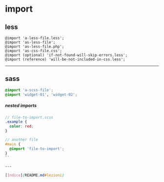 # import

## less

```less
@import 'a-less-file.less';
@import 'as-less-file';
@import 'as-less-file.php';
@import 'as-css-file.css';
@import (optional) 'if-not-found-will-skip-errors.less';
@import (reference) 'will-be-not-included-in-css.less';
```

----

## sass

```scss
@import 'a-scss-file';
@import 'widget-01', 'widget-02';
```

##### nested imports

```scss
// file-to-import.scss
.example {
  color: red;
}

// another file
#main {
  @import 'file-to-import';
}
``

---

[Indice](README.md#lezioni)
